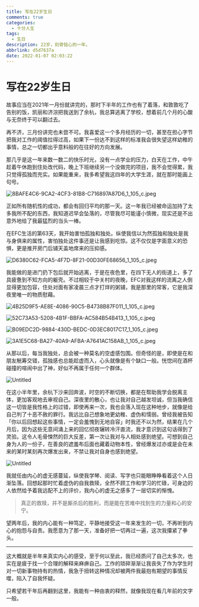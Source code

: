 ```yaml
---
title: 写在22岁生日
comments: true
categories:
  - 十分人生
tags:
  - 生日
description: 22岁，刻骨铭心的一年。
abbrlink: d5d7637a
date: 2022-01-07 02:03:22
---
```


# 写在22岁生日

故事应当在2021年一月份就讲完的，那时下半年的工作也有了着落，和敦敦吃了告别的饭，凯丽和济淙把我送到了余杭，我总算逃离了学校，想着前几个月的心酸与无奈终于可以翻过去。

再不济，三月份讲完也未尝不可。我喜爱这一个多月经历的一切，甚至在担心字节把我对工作的阈值拉得过高，如果下一份达不到这样的标准我会很失望这样幼稚的事情，总之一切都出乎意料般的在往好的方向发展。

那几乎是这一年来数一数二的快乐时光，没有一点学业的压力，白天在工作，中午趁着午休跑到住处改代码，晚上下班继续另一个没做完的项目，我不会觉得累，我只觉得孤独而充实。如果能重来，我多希望我这四年的大学生涯，就在那时能画上句号。

![8BAFE4C6-9CA2-4CF3-81B8-C716897A87D6_1_105_c.jpeg](https://qiniu.dcts.top/8BAFE4C6-9CA2-4CF3-81B8-C716897A87D6_1_105_c.jpeg)

正如所有随机性的成功，都会有回归平均的那一天。这一年我已经被命运加持了太多我所不配的东西，我知道迟早会坠落的，尽管我尽可能谨小慎微，现实还是不出意外地给了我最猛烈的当头一棒。

在EFC生活的第63天，我开始害怕孤独和独处。纵使我信以为然孤独和独处是我与身俱来的属性，害怕独处这件事还是让我感到吃惊。这不仅仅是字面意义的恐惧，更是推开房门后铺天盖地席来的压抑感。

![D6380C62-FCA5-4F7D-8F21-00D30FE68656_1_105_c.jpeg](https://qiniu.dcts.top/D6380C62-FCA5-4F7D-8F21-00D30FE68656_1_105_c.jpeg)

我能做的是进门扔下包后就开始逃离，于是在夜色里，在四下无人的街道上，多了具疲惫到不知方向的躯壳。不过相较于中关村的夜晚，EFC对我这样的流离之人倒显得更加包容，住处对面有家凌晨三点才打烊的粥铺，我是那里的常客，它是我深夜里唯一的物质慰藉。

![4B25D9F5-AE8E-4086-90C5-B4738B87F011_1_105_c.jpeg](https://qiniu.dcts.top/4B25D9F5-AE8E-4086-90C5-B4738B87F011_1_105_c.jpeg)

![52C73A53-5208-4B1F-BBFA-AC584B54B413_1_105_c.jpeg](https://qiniu.dcts.top/52C73A53-5208-4B1F-BBFA-AC584B54B413_1_105_c.jpeg)

![B09EDC2D-9884-430D-BEDC-0D3EC8017C17_1_105_c.jpeg](https://qiniu.dcts.top/B09EDC2D-9884-430D-BEDC-0D3EC8017C17_1_105_c.jpeg)

![3A1E5C68-BA27-40A9-AFBA-A7641AC158AB_1_105_c.jpeg](https://qiniu.dcts.top/3A1E5C68-BA27-40A9-AFBA-A7641AC158AB_1_105_c.jpeg)

从那以后，每当我独处，总会被一种莫名的空虚感包围。但奇怪的是，即使是在和朋友觥筹交错，孤独感也总能趁虚而入，心头就像是有个缺口一般。恍惚间在酒杯碰撞的喧闹中出了神，好似不再属于任何一个群体。

![Untitled](https://qiniu.dcts.top/Untitled.png)

在这小半年里，余杭下沙来回奔波，时空的不断切换，都是在帮助我学会脱离主体，更加客观地去审视自己。深夜里的散心，也让我对自己越发坦诚，但当我确信这一切皆是我性格上的过错，即使再来一次，我也会落入现在这种地步，就像是给自己判了十恶不赦的罪行。我远比自己想象地更幼稚、虚伪和懦弱。曾经我被告知「你以后回想起这些事情，一定会羞愧到无地自容」时我还不以为然，结果在几个月后，因为这些无意间涌上来的回忆彻夜辗转冷汗直流，我才意识到这句话得到了灵验。这令人毛骨悚然的巨大反差，第一次让我对与人相处感到绝望。可想到自己身为人的一份子，在善良的遮羞布后面也藏着动物本性，曾经爆发过亦或是会在未来的某时某刻再次爆发出来，不禁让我对自身也感到绝望。

![Untitled](https://qiniu.dcts.top/Untitled%201.png)

我就任由内心的虚无感蔓延，纵使我学琴、阅读、写字也只能眼睁睁看着这个人日渐坠落。回想起那时忙着虚伪的自我救赎，全然不顾工作和学习的忙碌，可身边的人依然给予着我远配不上的评价，我内心的虚无之感多了一层切实的惭愧。

> 真正的救赎，并不是厮杀后的胜利，而是能在苦难中找到生的力量和心的安宁。

望两年后，我的内心能有一种笃定，平静地接受这一年来发生的一切，不再听到内心的抱怨与自责。我愿意为了那一天，准备好把一切再过一遍，这次我攥紧了拳头。

---

这大概就是半年来真实内心的感受，至于何以至此，我已经质问了自己太多次，也实在是疲于找一个合理的解释来麻痹自己。工作的琐碎渐渐让我丧失了作为学生时对一切新事物持有的热情，我急于扭转这种情况却被两件我最抱有期望的事情反噬，陷入了自我怀疑。

只希望若干年后再翻到这里，我能有一种由衷的释然，就像我现在看几年前的文字一般。

